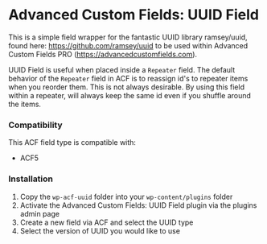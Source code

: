# Advanced Custom Fields: UUID Field

This is a simple field wrapper for the fantastic UUID library ramsey/uuid, found here: https://github.com/ramsey/uuid
to be used within Advanced Custom Fields PRO (https://advancedcustomfields.com).

UUID Field is useful when placed inside a `Repeater` field. The default behavior of the `Repeater`
field in ACF is to reassign id's to repeater items when you reorder them. This is not always
desirable. By using this field within a repeater, will always keep the same id even if you shuffle
around the items.

### Compatibility

This ACF field type is compatible with:
* ACF5

### Installation

1. Copy the `wp-acf-uuid` folder into your `wp-content/plugins` folder
2. Activate the Advanced Custom Fields: UUID Field plugin via the plugins admin page
3. Create a new field via ACF and select the UUID type
4. Select the version of UUID you would like to use
